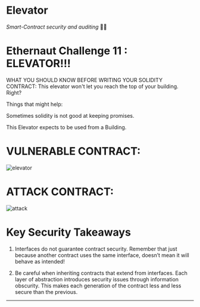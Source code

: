 # Elevator 

*Smart-Contract security and auditing* 🧑‍💻

# Ethernaut Challenge 11 : ELEVATOR!!!


WHAT YOU SHOULD KNOW BEFORE WRITING YOUR SOLIDITY CONTRACT:
This elevator won't let you reach the top of your building. Right?

Things that might help:

Sometimes solidity is not good at keeping promises.

This Elevator expects to be used from a Building.

# VULNERABLE CONTRACT:

![elevator](https://user-images.githubusercontent.com/79459872/190888160-5af2dc93-5692-4fcf-a586-472188e37050.png)

# ATTACK CONTRACT:
![attack](https://user-images.githubusercontent.com/79459872/190888175-f03d2082-6254-43f5-991e-b7b67eb90742.png)

# Key Security Takeaways

1. Interfaces do not guarantee contract security. Remember that just because another contract uses the same interface, doesn’t mean it will behave as intended!


2. Be careful when inheriting contracts that extend from interfaces. Each layer of abstraction introduces security issues through information obscurity. This makes each generation of the contract less and less secure than the previous.

-------------------------------------------------------------------------------------------------------------------------------------------------------------------------
